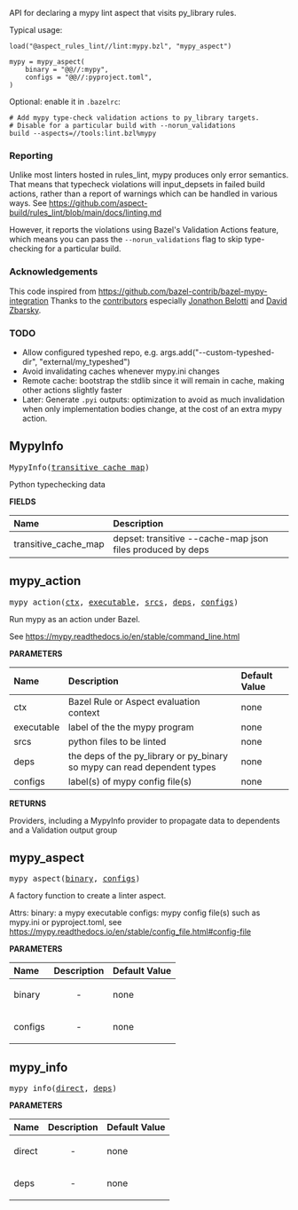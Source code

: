 <!-- Generated with Stardoc: http://skydoc.bazel.build -->

API for declaring a mypy lint aspect that visits py_library rules.

Typical usage:

```
load("@aspect_rules_lint//lint:mypy.bzl", "mypy_aspect")

mypy = mypy_aspect(
    binary = "@@//:mypy",
    configs = "@@//:pyproject.toml",
)
```

Optional: enable it in `.bazelrc`:

```
# Add mypy type-check validation actions to py_library targets.
# Disable for a particular build with --norun_validations
build --aspects=//tools:lint.bzl%mypy
```

### Reporting

Unlike most linters hosted in rules_lint, mypy produces only error semantics.
That means that typecheck violations will input_depsets in failed build actions, rather than
a report of warnings which can be handled in various ways.
See https://github.com/aspect-build/rules_lint/blob/main/docs/linting.md

However, it reports the violations using Bazel's Validation Actions feature, which means
you can pass the `--norun_validations` flag to skip type-checking for a particular build.

### Acknowledgements

This code inspired from https://github.com/bazel-contrib/bazel-mypy-integration
Thanks to the [contributors](https://github.com/bazel-contrib/bazel-mypy-integration/graphs/contributors)
especially [Jonathon Belotti](https://github.com/thundergolfer) and [David Zbarsky](https://github.com/dzbarsky).

### TODO

- Allow configured typeshed repo, e.g. args.add("--custom-typeshed-dir", "external/my_typeshed")
- Avoid invalidating caches whenever mypy.ini changes
- Remote cache: bootstrap the stdlib since it will remain in cache, making other actions slightly faster
- Later: Generate `.pyi` outputs: optimization to avoid as much invalidation
  when only implementation bodies change, at the cost of an extra mypy action.


<a id="MypyInfo"></a>

## MypyInfo

<pre>
MypyInfo(<a href="#MypyInfo-transitive_cache_map">transitive_cache_map</a>)
</pre>

Python typechecking data

**FIELDS**


| Name  | Description |
| :------------- | :------------- |
| <a id="MypyInfo-transitive_cache_map"></a>transitive_cache_map |  depset: transitive --cache-map json files produced by deps    |


<a id="mypy_action"></a>

## mypy_action

<pre>
mypy_action(<a href="#mypy_action-ctx">ctx</a>, <a href="#mypy_action-executable">executable</a>, <a href="#mypy_action-srcs">srcs</a>, <a href="#mypy_action-deps">deps</a>, <a href="#mypy_action-configs">configs</a>)
</pre>

Run mypy as an action under Bazel.

See https://mypy.readthedocs.io/en/stable/command_line.html


**PARAMETERS**


| Name  | Description | Default Value |
| :------------- | :------------- | :------------- |
| <a id="mypy_action-ctx"></a>ctx |  Bazel Rule or Aspect evaluation context   |  none |
| <a id="mypy_action-executable"></a>executable |  label of the the mypy program   |  none |
| <a id="mypy_action-srcs"></a>srcs |  python files to be linted   |  none |
| <a id="mypy_action-deps"></a>deps |  the deps of the py_library or py_binary so mypy can read dependent types   |  none |
| <a id="mypy_action-configs"></a>configs |  label(s) of mypy config file(s)   |  none |

**RETURNS**

Providers, including a MypyInfo provider to propagate data to dependents and a Validation output group


<a id="mypy_aspect"></a>

## mypy_aspect

<pre>
mypy_aspect(<a href="#mypy_aspect-binary">binary</a>, <a href="#mypy_aspect-configs">configs</a>)
</pre>

A factory function to create a linter aspect.

Attrs:
    binary: a mypy executable
    configs: mypy config file(s) such as mypy.ini or pyproject.toml, see
        https://mypy.readthedocs.io/en/stable/config_file.html#config-file

**PARAMETERS**


| Name  | Description | Default Value |
| :------------- | :------------- | :------------- |
| <a id="mypy_aspect-binary"></a>binary |  <p align="center"> - </p>   |  none |
| <a id="mypy_aspect-configs"></a>configs |  <p align="center"> - </p>   |  none |


<a id="mypy_info"></a>

## mypy_info

<pre>
mypy_info(<a href="#mypy_info-direct">direct</a>, <a href="#mypy_info-deps">deps</a>)
</pre>



**PARAMETERS**


| Name  | Description | Default Value |
| :------------- | :------------- | :------------- |
| <a id="mypy_info-direct"></a>direct |  <p align="center"> - </p>   |  none |
| <a id="mypy_info-deps"></a>deps |  <p align="center"> - </p>   |  none |


